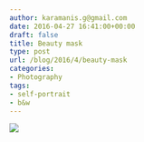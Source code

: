 ```yaml
---
author: karamanis.g@gmail.com
date: 2016-04-27 16:41:00+00:00
draft: false
title: Beauty mask
type: post
url: /blog/2016/4/beauty-mask
categories:
- Photography
tags:
- self-portrait
- b&w
---
```


![](https://images.squarespace-cdn.com/content/v1/4f3f61bae4b063b909445965/1460907700117-21N9VBYHQDJ84QQ4FGEJ/ke17ZwdGBToddI8pDm48kO93TmJo5U0FDw0Ao9cFCcwUqsxRUqqbr1mOJYKfIPR7LoDQ9mXPOjoJoqy81S2I8LtowHbBRpzXIvhPEizGTaoic-L2IOPH3Dwrhl-Ne3Z2UNcc9i4AykqVUUCFN5lH3iOctfcNnE2KSvmTvHCUU6ukL3r1G49e-3ZnDLNRdB_t/image-asset.jpeg?format=original)


